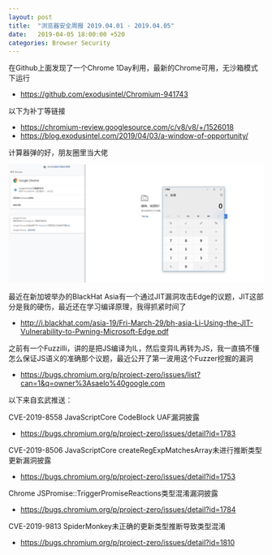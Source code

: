 ```yaml
---
layout: post
title:  "浏览器安全周报 2019.04.01 - 2019.04.05"
date:   2019-04-05 18:00:00 +520
categories: Browser Security
---
```


在Github上面发现了一个Chrome 1Day利用，最新的Chrome可用，无沙箱模式下运行
- https://github.com/exodusintel/Chromium-941743

以下为补丁等链接
- https://chromium-review.googlesource.com/c/v8/v8/+/1526018
- https://blog.exodusintel.com/2019/04/03/a-window-of-opportunity/

计算器弹的好，朋友圈里当大佬

![IMAGE](/assets/resources/6788F7434D8C78A745183FF3049AC504.jpg)

最近在新加坡举办的BlackHat Asia有一个通过JIT漏洞攻击Edge的议题，JIT这部分是我的硬伤，最近还在学习编译原理，我得抓紧时间了
- http://i.blackhat.com/asia-19/Fri-March-29/bh-asia-Li-Using-the-JIT-Vulnerability-to-Pwning-Microsoft-Edge.pdf

之前有一个Fuzzilli，讲的是把JS编译为IL，然后变异IL再转为JS，我一直搞不懂怎么保证JS语义的准确那个议题，最近公开了第一波用这个Fuzzer挖掘的漏洞
- https://bugs.chromium.org/p/project-zero/issues/list?can=1&q=owner%3Asaelo%40google.com

以下来自玄武推送：

CVE-2019-8558 JavaScriptCore CodeBlock UAF漏洞披露
- https://bugs.chromium.org/p/project-zero/issues/detail?id=1783

CVE-2019-8506 JavaScriptCore createRegExpMatchesArray未进行推断类型更新漏洞披露
- https://bugs.chromium.org/p/project-zero/issues/detail?id=1753

Chrome JSPromise::TriggerPromiseReactions类型混淆漏洞披露
- https://bugs.chromium.org/p/project-zero/issues/detail?id=1784

CVE-2019-9813 SpiderMonkey未正确的更新类型推断导致类型混淆
- https://bugs.chromium.org/p/project-zero/issues/detail?id=1810